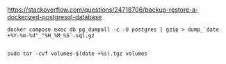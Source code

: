 # 

https://stackoverflow.com/questions/24718706/backup-restore-a-dockerized-postgresql-database

```
docker compose exec db pg_dumpall -c -U postgres | gzip > dump_`date +%Y-%m-%d"_"%H_%M_%S`.sql.gz


sudo tar -cvf volumes-$(date +%s).tgz volumes
```

